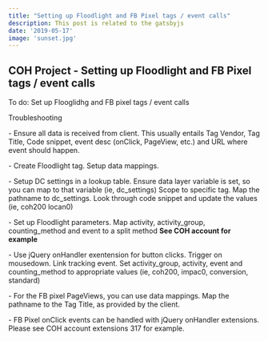 ```yaml
---
title: "Setting up Floodlight and FB Pixel tags / event calls"
description: This post is related to the gatsbyjs
date: '2019-05-17'
image: 'sunset.jpg'
---
```

## COH Project - Setting up Floodlight and FB Pixel tags / event calls
To do: Set up Flooglidhg and FB pixel tags / event calls

Troubleshooting
<p>
    - Ensure all data is received from client. This usually entails Tag Vendor, Tag Title, Code snippet, event desc (onClick, PageView, etc.) and URL where event should happen.
<p>
    - Create Floodlight tag. Setup data mappings. 
<p>
    - Setup DC settings in a lookup table. Ensure data layer variable is set, so you can map to that variable (ie, dc_settings) Scope to specific tag. Map the pathname to dc_settings. Look through code snippet and update the values (ie, coh200 locan0)
<p>
    - Set up Floodlight parameters. Map activity, activity_group, counting_method and event to a split method <b>See COH account for example</b>
<p>
    - Use jQuery onHandler exentension for button clicks. Trigger on mousedown. Link tracking event. Set activity_group, activity, event and counting_method to appropriate values (ie, coh200, impac0, conversion, standard)
<p>   
    - For the FB pixel PageViews, you can use data mappings. Map the pathname to the Tag Title, as provided by the client.
<p>
    - FB Pixel onClick events can be handled with jQuery onHandler extensions. Please see COH account extensions 317 for example. 


